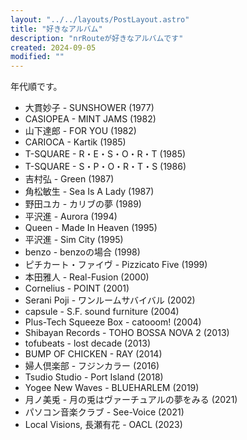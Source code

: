```yaml
---
layout: "../../layouts/PostLayout.astro"
title: "好きなアルバム"
description: "nrRouteが好きなアルバムです"
created: 2024-09-05
modified: ""
---
```


年代順です。
- 大貫妙子 - SUNSHOWER (1977)
- CASIOPEA - MINT JAMS (1982)
- 山下達郎 - FOR YOU (1982)
- CARIOCA - Kartik (1985)
- T-SQUARE - R・E・S・O・R・T (1985)
- T-SQUARE - S・P・O・R・T・S (1986)
- 吉村弘 - Green (1987)
- 角松敏生 - Sea Is A Lady (1987)
- 野田ユカ - カリブの夢 (1989)
- 平沢進 - Aurora (1994)
- Queen - Made In Heaven (1995)
- 平沢進 - Sim City (1995)
- benzo - benzoの場合 (1998)
- ピチカート・ファイヴ - Pizzicato Five (1999)
- 本田雅人 - Real-Fusion (2000)
- Cornelius - POINT (2001)
- Serani Poji - ワンルームサバイバル (2002)
- capsule - S.F. sound furniture (2004)
- Plus-Tech Squeeze Box - catooom! (2004)
- Shibayan Records - TOHO BOSSA NOVA 2 (2013)
- tofubeats - lost decade (2013)
- BUMP OF CHICKEN - RAY (2014)
- 婦人倶楽部 - フジンカラー (2016)
- Tsudio Studio - Port Island (2018)
- Yogee New Waves - BLUEHARLEM (2019)
- 月ノ美兎 - 月の兎はヴァーチュアルの夢をみる (2021)
- パソコン音楽クラブ - See-Voice (2021)
- Local Visions, 長瀬有花 - OACL (2023)
